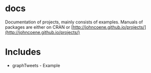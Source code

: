 # docs

Documentation of projects, mainly consists of examples. Manuals of packages are 
either on CRAN or [http://johncoene.github.io/projects/](http://johncoene.github.io/projects/)

# Includes

* graphTweets - Example

